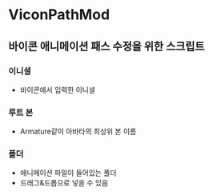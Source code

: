 # ViconPathMod
## 바이콘 애니메이션 패스 수정을 위한 스크립트

### 이니셜 
 - 바이콘에서 입력한 이니셜
### 루트 본
 - Armature같이 아바타의 최상위 본 이름
### 폴더
 - 애니메이션 파일이 들어있는 폴더
 - 드래그&드롭으로 넣을 수 있음
